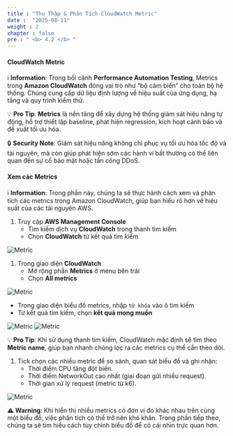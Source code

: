 ```yaml
---
title : "Thu Thập & Phân Tích CloudWatch Metric"
date :  "2025-08-11" 
weight : 2
chapter : false
pre : " <b> 4.2 </b> "
---
```


#### CloudWatch Metric
ℹ️ **Information**: Trong bối cảnh **Performance Automation Testing**, Metrics trong **Amazon CloudWatch** đóng vai trò như “bộ cảm biến” cho toàn bộ hệ thống. Chúng cung cấp dữ liệu định lượng về hiệu suất của ứng dụng, hạ tầng và quy trình kiểm thử.

💡 **Pro Tip**: **Metrics** là nền tảng để xây dựng hệ thống giám sát hiệu năng tự động, hỗ trợ thiết lập baseline, phát hiện regression, kích hoạt cảnh báo và đề xuất tối ưu hóa.

🔒 **Security Note**: Giám sát hiệu năng không chỉ phục vụ tối ưu hóa tốc độ và tài nguyên, mà còn giúp phát hiện sớm các hành vi bất thường có thể liên quan đến sự cố bảo mật hoặc tấn công DDoS.

#### Xem các Metrics
ℹ️ **Information**: Trong phần này, chúng ta sẽ thực hành cách xem và phân tích các metrics trong Amazon CloudWatch, giúp bạn hiểu rõ hơn về hiệu suất của các tài nguyên AWS.

1. Truy cập **AWS Management Console**
    + Tìm kiếm dịch vụ **CloudWatch** trong thanh tìm kiếm
    + Chọn **CloudWatch** từ kết quả tìm kiếm
  
![Metric](/Workshop-AWS/images/4.cloudwatch/metrics-001.png)

1. Trong giao diện **CloudWatch**
    + Mở rộng phần **Metrics** ở menu bên trái
    + Chọn **All metrics**
  
![Metric](/Workshop-AWS/images/4.cloudwatch/metrics-002.png)

  + Trong giao diện biểu đồ metrics, nhập `từ khóa` vào ô tìm kiếm
  + Từ kết quả tìm kiếm, chọn **kết quả mong muốn**

![Metric](/Workshop-AWS/images/4.cloudwatch/metrics-007.png)
![Metric](/Workshop-AWS/images/4.cloudwatch/metrics-003.png)

💡 **Pro Tip**: Khi sử dụng thanh tìm kiếm, CloudWatch mặc định sẽ tìm theo **Metric name**, giúp bạn nhanh chóng lọc ra các metrics cụ thể cần theo dõi.  

1. Tick chọn các nhiều metric để so sánh, quan sát biểu đồ và ghi nhận:
    + Thời điểm CPU tăng đột biến.
    + Thời điểm NetworkOut cao nhất (giai đoạn gửi nhiều request).
    + Thời gian xử lý request (metric từ k6).
  
![Metric](/Workshop-AWS/images/4.cloudwatch/metrics-004.png)

⚠️ **Warning**: Khi hiển thị nhiều metrics có đơn vị đo khác nhau trên cùng một biểu đồ, việc phân tích có thể trở nên khó khăn. Trong phần tiếp theo, chúng ta sẽ tìm hiểu cách tùy chỉnh biểu đồ để có cái nhìn trực quan hơn.

